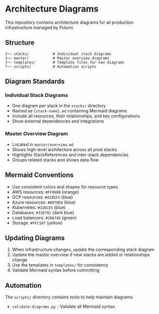 # Architecture Diagrams

This repository contains architecture diagrams for all production infrastructure managed by Pulumi.

## Structure

```
├── stacks/           # Individual stack diagrams
├── master/           # Master overview diagrams
├── templates/        # Template files for new diagrams
└── scripts/          # Automation scripts
```

## Diagram Standards

### Individual Stack Diagrams

- One diagram per stack in the `stacks/` directory
- Named as `{stack-name}.md` containing Mermaid diagrams
- Include all resources, their relationships, and key configurations
- Show external dependencies and integrations

### Master Overview Diagram

- Located in `master/overview.md`
- Shows high-level architecture across all prod stacks
- Highlights StackReferences and inter-stack dependencies
- Groups related stacks and shows data flow

## Mermaid Conventions

- Use consistent colors and shapes for resource types
- AWS resources: `#FF9900` (orange)
- GCP resources: `#4285F4` (blue)
- Azure resources: `#0078D4` (blue)
- Kubernetes: `#326CE5` (blue)
- Databases: `#336791` (dark blue)
- Load balancers: `#28A745` (green)
- Storage: `#FFC107` (yellow)

## Updating Diagrams

1. When infrastructure changes, update the corresponding stack diagram
2. Update the master overview if new stacks are added or relationships change
3. Use the templates in `templates/` for consistency
4. Validate Mermaid syntax before committing

## Automation

The `scripts/` directory contains tools to help maintain diagrams:

- `validate-diagrams.py` - Validate all Mermaid syntax
